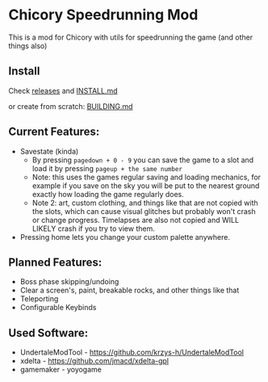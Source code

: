 # Chicory Speedrunning Mod

This is a mod for Chicory with utils for speedrunning the game (and other things also)

## Install

Check [releases](https://github.com/JdavisBro/chicory-speedrun-mod/releases/) and [INSTALL.md](https://github.com/JdavisBro/chicory-speedrun-mod/blob/main/INSTALL.md)

or create from scratch: [BUILDING.md](https://github.com/JdavisBro/chicory-speedrun-mod/blob/main/BUILDING.md)

## Current Features:

- Savestate (kinda)
  - By pressing `pagedown + 0 - 9` you can save the game to a slot and load it by pressing `pageup + the same number`
  - Note: this uses the games regular saving and loading mechanics, for example if you save on the sky you will be put to the nearest ground exactly how loading the game regularly does.
  - Note 2: art, custom clothing, and things like that are not copied with the slots, which can cause visual glitches but probably won't crash or change progress. Timelapses are also not copied and WILL LIKELY crash if you try to view them.
- Pressing home lets you change your custom palette anywhere.

## Planned Features:

- Boss phase skipping/undoing
- Clear a screen's, paint, breakable rocks, and other things like that
- Teleporting
- Configurable Keybinds

## Used Software:

- UndertaleModTool - https://github.com/krzys-h/UndertaleModTool
- xdelta - https://github.com/jmacd/xdelta-gpl
- gamemaker - yoyogame